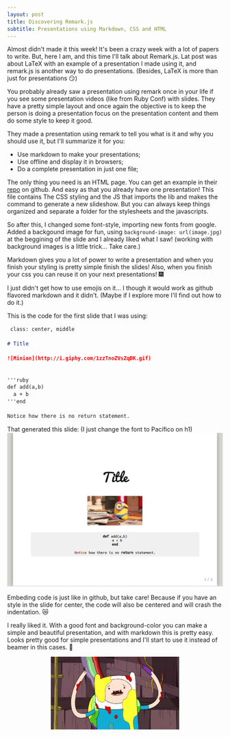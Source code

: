 ```yaml
---
layout: post
title: Discovering Remark.js
subtitle: Presentations using Markdown, CSS and HTML
---
```


Almost didn't made it this week! It's been a crazy week with a lot of papers to write. But, here I am, and this time I'll talk about  Remark.js. Lat post was about LaTeX with an example of a presentation I made using it, and remark.js is another way to do presentations. (Besides, LaTeX is more than just for presentations :smirk:)

You probably already saw a presentation using remark once in your life if you see some presentation videos (like from Ruby Conf) with slides. They have a pretty simple layout and once again the objective is to keep the person is doing a presentation focus on the presentation content and them do some style to keep it good.

They made a presentation using remark to tell you what is it and why you should use it, but I'll summarize it for you:

 - Use markdown to make your presentations;
 - Use offline and display it in browsers;
 - Do a complete presentation in just one file;

The only thing you need is an HTML page. You can get an example in their [repo](https://github.com/gnab/remark) on github. And easy as that you already have one presentation! This file contains The CSS styling and the JS that imports the lib and makes the command to generate a new slideshow. But you can always keep things organized and separate a folder for the stylesheets and the javascripts.

So after this, I changed some font-style, importing new fonts from google. Added a backgound image for fun, using `background-image: url(image.jpg)` at the beggining of the slide and I already liked what I saw! (working with background images is a little trick... Take care.)

Markdown gives you a lot of power to write a presentation and when you finish your styling is pretty simple finish the slides! Also, when you finish your css you can reuse it on your next presentations! :fireworks:

I just didn't get how to use emojis on it... I though it would work as github flavored markdown and it didn't. (Maybe if I explore more I'll find out how to do it.)

This is the code for the first slide that I was using:

```markdown
 class: center, middle

# Title

![Minion](http://i.giphy.com/1zzTnoZVsZqDK.gif)


'''ruby
def add(a,b)
  a + b
'''end

Notice how there is no return statement.
```
That generated this slide: (I just change the font to Pacífico on h1)
![Sample presentation](/images/slide_sample.png)

Embeding code is just like in github, but take care! Because if you have an style in the slide for center, the code will also be centered and will crash the indentation. :crying_cat_face:

I really liked it. With a good font and background-color you can make a simple and beautiful presentation, and with markdown this is pretty easy. Looks pretty good for simple presentations and I'll start to use it instead of beamer in this cases. :sparkling_heart:

<div style="text-align:center"><img src="/images/awesome.gif" width="300" height="170"></div>
